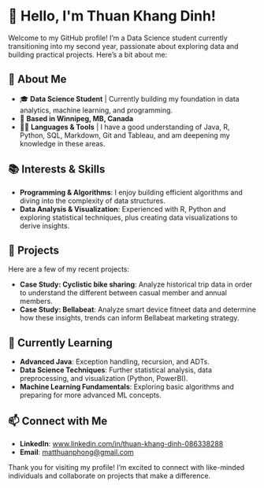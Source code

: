 # 👋 Hello, I'm Thuan Khang Dinh!

Welcome to my GitHub profile! I’m a Data Science student currently transitioning into my second year, passionate about exploring data and building practical projects. Here’s a bit about me:

## 📘 About Me
- 🎓 **Data Science Student** | Currently building my foundation in data analytics, machine learning, and programming.
- 📍 **Based in Winnipeg, MB, Canada**
- 👨‍💻 **Languages & Tools** | I have a good understanding of Java, R, Python, SQL, Markdown, Git and Tableau, and am deepening my knowledge in these areas.

## 📚 Interests & Skills
- **Programming & Algorithms**: I enjoy building efficient algorithms and diving into the complexity of data structures.
- **Data Analysis & Visualization**: Experienced with R, Python and exploring statistical techniques, plus creating data visualizations to derive insights.

## 🚀 Projects
Here are a few of my recent projects:
- **Case Study: Cyclistic bike sharing**: Analyze historical trip data in order to understand the different between casual member and annual members.
- **Case Study: Bellabeat**: Analyze smart device fitneet data and determine how these insights, trends can inform Bellabeat marketing strategy.

## 🌱 Currently Learning
- **Advanced Java**: Exception handling, recursion, and ADTs.
- **Data Science Techniques**: Further statistical analysis, data preprocessing, and visualization (Python, PowerBI).
- **Machine Learning Fundamentals**: Exploring basic algorithms and preparing for more advanced ML concepts.

## 📫 Connect with Me
- **LinkedIn**: www.linkedin.com/in/thuan-khang-dinh-086338288
- **Email**: matthuanphong@gmail.com

Thank you for visiting my profile! I’m excited to connect with like-minded individuals and collaborate on projects that make a difference.
